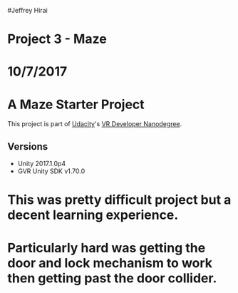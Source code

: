 #Jeffrey Hirai
# Project 3 - Maze
# 10/7/2017
# A Maze Starter Project

This project is part of [Udacity](https://www.udacity.com "Udacity - Be in demand")'s [VR Developer Nanodegree](https://www.udacity.com/course/vr-developer-nanodegree--nd017).

## Versions
- Unity 2017.1.0p4
- GVR Unity SDK v1.70.0

# This was pretty difficult project but a decent learning experience.
# Particularly hard was getting the door and lock mechanism to work then getting past the door collider. 
